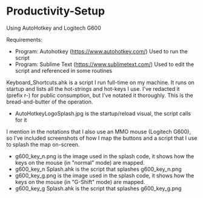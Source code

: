 # Productivity-Setup
Using AutoHotkey and Logitech G600

Requirements:
  - Program: Autohotkey (https://www.autohotkey.com/)
    Used to run the script
  - Program: Sublime Text (https://www.sublimetext.com/)
    Used to edit the script and referenced in some routines

Keyboard_Shortcuts.ahk is a script I run full-time on my machine. It runs on startup and lists all the hot-strings and hot-keys I use. I've redacted it (prefix r-) for public consumption, but I've notated it thoroughly. This is the bread-and-butter of the operation.

  - AutoHotkeyLogoSplash.jpg is the startup/reload visual, the script calls for it
  
  I mention in the notations that I also use an MMO mouse (Logitech G600), so I've included screenshots of how I map the buttons and a script that I use to splash the map on-screen.
  
  - g600_key_n.png is the image used in the splash code, it shows how the keys on the mouse (in "normal" mode) are mapped.
  - g600_key_n Splash.ahk is the script that splashes g600_key_n.png 
  - g600_key_g.png is the image used in the splash code, it shows how the keys on the mouse (in "G-Shift" mode) are mapped.
  - g600_key_g Splash.ahk is the script that splashes g600_key_g.png 
